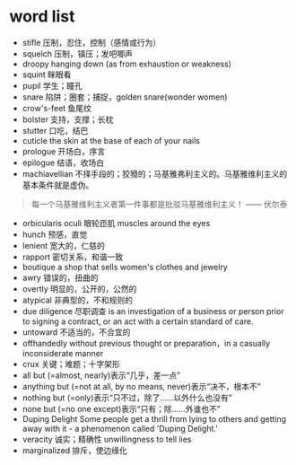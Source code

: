 # word list

* stifle    压制，忍住，控制（感情或行为）
* squelch   压制，镇压；发吧唧声
* droopy    hanging down (as from exhaustion or weakness)
* squint    眯眼看
* pupil     学生；瞳孔
* snare     陷阱；圈套；捕捉，golden snare(wonder women)
* crow's-feet   鱼尾纹
* bolster   支持，支撑；长枕
* stutter   口吃，结巴
* cuticle   the skin at the base of each of your nails
* prologue  开场白，序言
* epilogue  结语，收场白
* machiavellian     不择手段的；狡猾的；马基雅弗利主义的。马基雅维利主义的基本条件就是虚伪。
> 每一个马基雅维利主义者第一件事都是批驳马基雅维利主义！ —— 伏尔泰

* orbicularis oculi     眼轮匝肌 muscles around the eyes
* hunch     预感，直觉
* lenient   宽大的，仁慈的
* rapport   密切关系，和谐一致
* boutique  a shop that sells women's clothes and jewelry
* awry      错误的，扭曲的
* overtly   明显的，公开的，公然的
* atypical  非典型的，不和规则的
* due diligence     尽职调查 is an investigation of a business or person prior to signing a contract, or an act with a certain standard of care.
* untoward      不适当的，不合宜的
* offhandedly without previous thought or preparation，in a casually inconsiderate manner
* crux  关键；难题；十字架形
* all but (=almost, nearly)表示“几乎，差一点”
* anything but (=not at all, by no means, never)表示“决不，根本不”
* nothing but (=only)表示“只不过，除了……以外什么也没有”
* none but (=no one except)表示“只有；除……外谁也不”
* Duping Delight    Some people get a thrill from lying to others and getting away with it - a phenomenon called 'Duping Delight.'
* veracity     诚实；精确性 unwillingness to tell lies
* marginalized 排斥，使边缘化

